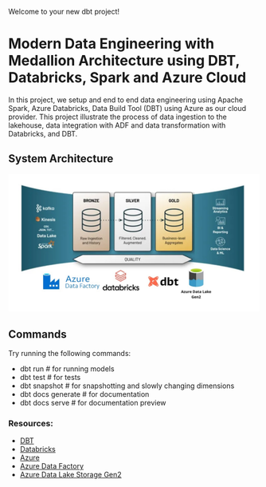 Welcome to your new dbt project!

# Modern Data Engineering with Medallion Architecture using DBT, Databricks, Spark and Azure Cloud 
In this project, we setup and end to end data engineering using Apache Spark, Azure Databricks, Data Build Tool (DBT) using Azure as our cloud provider. This project illustrate the process of data ingestion to the lakehouse, data integration with ADF and data transformation with Databricks, and DBT.

## System Architecture
![System Architecture.jpeg](System%20Architecture.jpeg)

## Commands
Try running the following commands:
- dbt run # for running models
- dbt test # for tests
- dbt snapshot # for snapshotting and slowly changing dimensions
- dbt docs generate # for documentation
- dbt docs serve # for documentation preview

### Resources:
* [DBT](https://docs.getdbt.com/guides)
* [Databricks](https://docs.databricks.com/)
* [Azure](https://docs.microsoft.com/en-us/azure/?product=featured)
* [Azure Data Factory](https://docs.microsoft.com/en-us/azure/data-factory/)
* [Azure Data Lake Storage Gen2](https://docs.microsoft.com/en-us/azure/storage/blobs/data-lake-storage-introduction)



